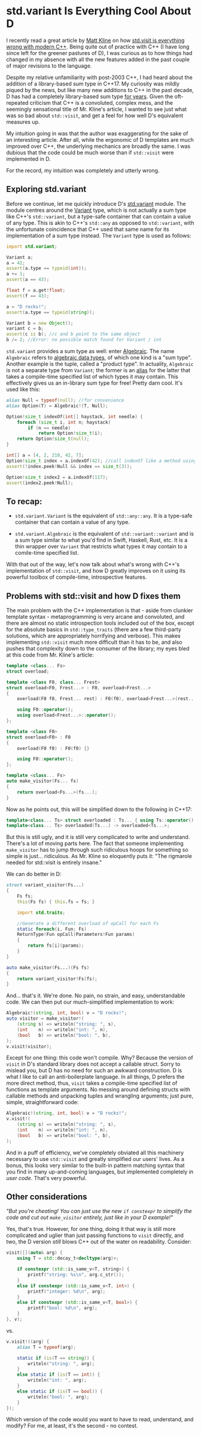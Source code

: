 # std.variant Is Everything Cool About D

I recently read a great article by [Matt Kline](https://bitbashing.io/about.html) on how [std.visit is everything wrong with modern C++](https://bitbashing.io/std-visit.html). Being quite
out of practice with C++ (I have long since left for the greener pastures of D), I was curious as to how things had changed
in my absence with all the new features added in the past couple of major revisions to the language.

Despite my relative unfamiliarity with post-2003 C++, I had heard about the addition of a library-based sum type in
C++17. My curiosity was mildly piqued by the news, but like many new additions to C++ in the past decade, D has had a
completely library-based sum type [for years](https://github.com/dlang/phobos/blob/eec6be69edec9601f9f856afcd25a797e845c181/std/variant.d). Given the oft-repeated criticism that C++ is a convoluted, complex 
mess, and the seemingly sensational title of Mr. Kline's article, I wanted to see just what was so bad about `std::visit`,
and get a feel for how well D's equivalent measures up.

My intuition going in was that the author was exaggerating for the sake of an interesting article. After all, while
the ergonomic of D templates are much improved over C++, the underlying mechanics are broadly the same. I was dubious
that the code could be much worse than if `std::visit` were implemented in D.

For the record, my intuition was completely and utterly wrong.


## Exploring std.variant

Before we continue, let me quickly introduce D's [std.variant](https://dlang.org/phobos/std_variant.html) module. The module centres around the [Variant](https://dlang.org/phobos/std_variant.html#.Variant)
type, which is not actually a sum type like C++'s `std::variant`, but a type-safe container that can contain a value of 
any type. This is akin to C++'s `std::any` as opposed to `std::variant`, with the unfortunate coincidence that C++ used that same
name for its implementation of a sum type instead. The `Variant` type is used as follows:

```D
import std.variant;

Variant a;
a = 42;
assert(a.type == typeid(int));
a += 1;
assert(a == 43);

float f = a.get!float;
assert(f == 43);

a = "D rocks!";
assert(a.type == typeid(string));

Variant b = new Object();
variant c = b;
assert(c is b); //c and b point to the same object
b /= 2; //Error: no possible match found for Variant / int

```

`std.variant` provides a sum type as well: enter [Algebraic](https://dlang.org/phobos/std_variant.html#.Algebraic). The name `Algebraic` refers to 
[algebraic data types](https://en.wikipedia.org/wiki/Algebraic_data_type), of which one kind is a "sum type". Another
example is the tuple, called a "product type". In actuality, `Algebraic` is not a separate type from `Variant`; the
former is an [alias](https://dlang.org/spec/declaration.html#alias) for the latter that takes a compile-time specified list of which types it may contain.
This effectively gives us an in-library sum type for free! Pretty darn cool. It's used like this:

```D
alias Null = typeof(null); //for convenience
alias Option(T) = Algebraic!(T, Null);

Option!size_t indexOf(int[] haystack, int needle) {
    foreach (size_t i, int n; haystack)
        if (n == needle)
            return Option!size_t(i);
    return Option!size_t(null);
}

int[] a = [4, 2, 210, 42, 7];
Option!size_t index = a.indexOf(42); //call indexOf like a method using UFCS
assert(!index.peek!Null && index == size_t(3));

Option!size_t index2 = a.indexOf(117);
assert(index2.peek!Null);
```


## To recap:

- `std.variant.Variant` is the equivalent of `std::any::any`. It is a type-safe container that can contain a value of 
any type.

- `std.variant.Algebraic` is the equivalent of `std::variant::variant` and is a sum type similar to what you'd find in 
Swift, Haskell, Rust, etc. It is a thin wrapper over `Variant` that restricts what types it may contain to a comile-time
specified list.

With that out of the way, let's now talk about what's wrong with C++'s implementation of `std::visit`, and how 
D greatly improves on it using its powerful toolbox of compile-time, introspective features.


## Problems with std::visit and how D fixes them

The main problem with the C++ implementation is that - aside from clunkier template syntax - metaprogramming is very arcane
and convoluted, and there are almost no static introspection tools included out of the box, except for the absolute
basics in `std::type_traits` (there are a few third-party solutions, which are appropriately horrifying and verbose).
This makes implementing `std::visit` much more difficult than it has to be, and also pushes that complexity down to the
consumer of the library; my eyes bled at this code from Mr. Kline's article:

```C++
template <class... Fs>
struct overload;

template <class F0, class... Frest>
struct overload<F0, Frest...> : F0, overload<Frest...>
{
    overload(F0 f0, Frest... rest) : F0(f0), overload<Frest...>(rest...) {}

    using F0::operator();
    using overload<Frest...>::operator();
};

template <class F0>
struct overload<F0> : F0
{
    overload(F0 f0) : F0(f0) {}

    using F0::operator();
};

template <class... Fs>
auto make_visitor(Fs... fs)
{
    return overload<Fs...>(fs...);
}
```

Now as he points out, this will be simplified down to the following in C++17:

```C++
template<class... Ts> struct overloaded : Ts... { using Ts::operator()...; };
template<class... Ts> overloaded(Ts...) -> overloaded<Ts...>;
```

But this is still ugly, and it is still very complicated to write and understand. There's a lot of moving parts here.
The fact that someone implementing `make_visitor` has to jump through such ridiculous hoops for something so simple is
just... ridiculous. As Mr. Kline so eloquently puts it: "The rigmarole needed for std::visit is entirely insane."

We can do better in D:

```D
struct variant_visitor(Fs...)
{
    Fs fs;
    this(Fs fs) { this.fs = fs; }

    import std.traits;

    //Generate a different overload of opCall for each Fs
    static foreach(i, Fun; Fs)
    ReturnType!Fun opCall(Parameters!Fun params)
    {
        return fs[i](params);
    }
}

auto make_visitor(Fs...)(Fs fs)
{
    return variant_visitor!Fs(fs);
}
```

And... that's it. We're done. No pain, no strain, and easy, understandable code. We can then put our much-simplified
implementation to work:

```D
Algebraic!(string, int, bool) v = "D rocks!";
auto visitor = make_visitor!(
    (string s) => writeln("string: ", s),
    (int    n) => writeln("int: ", n),
    (bool   b) => writeln("bool: ", b),
);
v.visit(visitor);
```

Except for one thing: this code won't compile. Why? Because the version of `visit` in D's standard library does not 
accept a callable struct. Sorry to mislead you, but D has no need for such an awkward construction. D is what I like to 
call an anti-boilerplate language. In all things, D prefers the more direct method, thus, `visit` takes a compile-time 
specified list of functions as template arguments. No messing around defining structs with callable methods and 
unpacking tuples and wrangling arguments; just pure, simple, straightforward code:

```D
Algebraic!(string, int, bool) v = "D rocks!";
v.visit!(
    (string s) => writeln("string: ", s),
    (int    n) => writeln("int: ", n),
    (bool   b) => writeln("bool: ", b),
);
```

And in a puff of efficiency, we've completely obviated all this machinery necessary to use `std::visit` and greatly
simplified our users' lives. As a bonus, this looks very similar to the built-in pattern matching syntax that you find
in many up-and-coming languages, but implemented completely _in user code_. That's very powerful.


## Other considerations

_"But you're cheating! You can just use the new `if constexpr` to simplify the code and cut out `make_visitor`
entirely, just like in your D example!"_

Yes, that's true. However, for one thing, doing it that way is still more 
complicated and uglier than just passing functions to `visit` directly, and two, the D version _still_ blows C++ out of 
the water on readability. Consider:

```C++
visit([](auto& arg) {
    using T = std::decay_t<decltype(arg)>;

    if constexpr (std::is_same_v<T, string>) {
        printf("string: %s\n", arg.c_str());
    }
    else if constexpr (std::is_same_v<T, int>) {
        printf("integer: %d\n", arg);
    }
    else if constexpr (std::is_same_v<T, bool>) {
        printf("bool: %d\n", arg);
    }
}, v);
```

vs.

```D
v.visit!((arg) {
    alias T = typeof(arg);

    static if (is(T == string)) {
        writeln("string: ", arg);
    }
    else static if (is(T == int)) {
        writeln("int: ", arg);
    }
    else static if (is(T == bool)) {
        writeln("bool: ", arg);
    }
});
```

Which version of the code would _you_ want to have to read, understand, and modify? For me, at least, it's the second -
no contest.